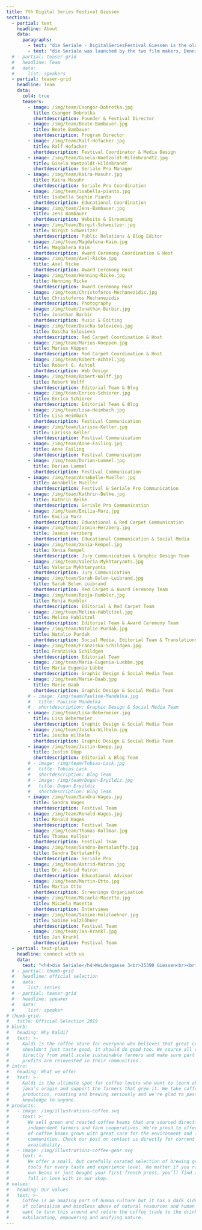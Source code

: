 ```yaml
---
title: 7th Digital Series Festival Giessen
sections:
  - partial: text
    headline: About
    data:
      paragraphs:
        - text: "die Seriale - DigitalSeriesFestival Giessen is the oldest festival in Germany dedicated to present and celebrate digital series. Our goal is to connect, support and pay tribute to all talented creators from around the world and to advertise their wonderful work. On four festival days lectures, workshops and panel discussions will be held. All selected series will be screened in the local cinema. The most outstanding series will be awarded by an expert jury. With the Seriale Pro events we present a platform for the international digital series industry."
        - text: "die Seriale was launched by the two film makers, Dennis Albrecht (Filmstadt) and Csongor Dobrotka (Number of Silence), on June 12th, 2015 in order to offer German- speaking independent series a platform beyond the internet, as well; to highlight their innovative nature and their extraordinary quality and to connect the series creators among each other. The exchange between the filmmakers was supposed to enhance the quality of the format and to establish new perspectives in producing and publication."
  # - partial: teaser-grid
  #   headline: Team
  #   data:
  #     list: speakers
  - partial: teaser-grid
    headline: Team
    data:
      col4: true
      teasers:
        - image: /img/team/Csongor-Dobrotka.jpg
          title: Csongor Dobrotka
          shortdescription: Founder & Festival Director
        - image: /img/team/Beate-Bambauer.jpg
          title: Beate Bambauer
          shortdescription: Program Director
        - image: /img/team/Ralf-Hofacker.jpg
          title: Ralf Hofacker
          shortdescription: Festival Coordinator & Media Design
        - image: /img/team/Gisela-Waetzoldt-Hildebrandt2.jpg
          title: Gisela Waetzoldt-Hildebrandt
          shortdescription: Seriale Pro Manager
        - image: /img/team/Kaira-Masuhr.jpg
          title: Kaira Masuhr
          shortdescription: Seriale Pro Coordination
        - image: /img/team/isabella-pianto.jpg
          title: Isabella Sophie Pianto
          shortdescription: Educational Coordination
        - image: /img/team/Jens-Bambauer.jpg
          title: Jens Bambauer
          shortdescription: Website & Streaming
        - image: /img/team/Birgit-Schweitzer.jpg
          title: Birgit Schweitzer
          shortdescription: Public Relations & Blog Editor
        - image: /img/team/Magdalena-Kaim.jpg
          title: Magdalena Kaim
          shortdescription: Award Ceremony Coordination & Host
        - image: /img/team/Axel-Ricke.jpg
          title: Axel Ricke
          shortdescription: Award Ceremony Host
        - image: /img/team/Henning-Ricke.jpg
          title: Henning Ricke
          shortdescription: Award Ceremony Host
        - image: /img/team/Christoforos-Mechanezidis.jpg
          title: Christoforos Mechanezidis
          shortdescription: Photography
        - image: /img/team/Jonathan-Barbir.jpg
          title: Jonathan Barbir
          shortdescription: Music & Editing
        - image: /img/team/Dascha-Solovieva.jpg
          title: Dascha Solovieva
          shortdescription: Red Carpet Coordination & Host
        - image: /img/team/Marius-Koeppen.jpg
          title: Marius Köppen
          shortdescription: Red Carpet Coordination & Host
        - image: /img/team/Robert-Achtel.jpg
          title: Robert G. Achtel
          shortdescription: Web Design
        - image: /img/team/Robert-Wolff.jpg
          title: Robert Wolff
          shortdescription: Editorial Team & Blog
        - image: /img/team/Enrico-Schierer.jpg
          title: Enrico Schierer
          shortdescription: Editorial Team & Blog
        - image: /img/team/Lisa-Heimbach.jpg
          title: Lisa Heimbach
          shortdescription: Festival Communication
        - image: /img/team/Larissa-Keller.jpg
          title: Larissa Keller
          shortdescription: Festival Communication
        - image: /img/team/Anne-Failing.jpg
          title: Anne Failing
          shortdescription: Festival Communication
        - image: /img/team/Dorian-Lummel.jpg
          title: Dorian Lummel
          shortdescription: Festival Communication
        - image: /img/team/Annabelle-Mueller.jpg
          title: Annabelle Mueller
          shortdescription: Festival & Seriale Pro Communication
        - image: /img/team/Kathrin-Belke.jpg
          title: Kathrin Belke
          shortdescription: Seriale Pro Communication
        - image: /img/team/Emilia-Marz.jpg
          title: Emilia Marz
          shortdescription: Educational & Red Carpet Communication
        - image: /img/team/Jasmin-Herzberg.jpg
          title: Jasmin Herzberg
          shortdescription: Educational Communication & Social Media
        - image: /img/team/Xenia-Rempel.jpg
          title: Xenia Rempel
          shortdescription: Jury Communication & Graphic Design Team
        - image: /img/team/Valeria-Mykhtaryants.jpg
          title: Valeria Mykhtaryants
          shortdescription: Jury Communication
        - image: /img/team/Sarah-Belen-Luibrand.jpg
          title: Sarah Belen Luibrand
          shortdescription: Red Carpet & Award Ceremony Team
        - image: /img/team/Ronja-Rumbler.jpg
          title: Ronja Rumbler
          shortdescription: Editorial & Red Carpet Team
        - image: /img/team/Melina-Hablitzel.jpg
          title: Melina Hablitzel
          shortdescription: Editorial Team & Award Ceremony Team
        - image: /img/team/Natalie-Purdak.jpg
          title: Natalie Purdak
          shortdescription: Social Media, Editorial Team & Translations
        - image: /img/team/Franziska-Schildgen.jpg
          title: Franziska Schildgen
          shortdescription: Editorial Team
        - image: /img/team/Maria-Eugenia-Luebbe.jpg
          title: María Eugenia Lübbe
          shortdescription: Graphic Design & Social Media Team
        - image: /img/team/Marie-Baab.jpg
          title: Marie Baab
          shortdescription: Graphic Design & Social Media Team
        # - image: /img/team/Pauline-Mandelka.jpg
        #   title: Pauline Mandelka
        #   shortdescription: Graphic Design & Social Media Team
        - image: /img/team/Lisa-Bebermeier.jpg
          title: Lisa Bebermeier
          shortdescription: Graphic Design & Social Media Team
        - image: /img/team/Joscha-Wilhelm.jpg
          title: Joscha Wilhelm
          shortdescription: Graphic Design & Social Media Team
        - image: /img/team/Justin-Doepp.jpg
          title: Justin Döpp
          shortdescription: Editorial & Blog Team
        # - image: /img/team/Tobias-Lack.jpg
        #   title: Tobias Lack
        #   shortdescription: Blog Team
        # - image: /img/team/Dogan-Eryildiz.jpg
        #   title: Dogan Eryildiz
        #   shortdescription: Blog Team
        - image: /img/team/Sandra-Wages.jpg
          title: Sandra Wages
          shortdescription: Festival Team
        - image: /img/team/Ronald-Wages.jpg
          title: Ronald Wages
          shortdescription: Festival Team
        - image: /img/team/Thomas-Kollmar.jpg
          title: Thomas Kollmar
          shortdescription: Festival Team
        - image: /img/team/Sandra-Bertalanffy.jpg
          title: Sandra Bertalanffy
          shortdescription: Seriale Pro
        - image: /img/team/Astrid-Matron.jpg
          title: Dr. Astrid Matron
          shortdescription: Educational Advisor
        - image: /img/team/Martin-Otto.jpg
          title: Martin Otto
          shortdescription: Screenings Organisation
        - image: /img/team/Micaela-Masetto.jpg
          title: Micaela Masetto
          shortdescription: Interviews
        - image: /img/team/Sabine-Holzloehner.jpg
          title: Sabine Holzlöhner
          shortdescription: Festival Team
        - image: /img/team/Jan-Krankl.jpg
          title: Jan Krankl
          shortdescription: Festival Team
  - partial: text-plain
    headline: connect with us
    data:
      text: "<h4>die Seriale</h4>Weidengasse 3<br>35390 Giessen<br><br>phone:   +49 641 13295 398<br>e-mail:    info@die-seriale.de"
  # - partial: thumb-grid
  #   headline: official selection
  #   data:
  #     list: series
  # - partial: teaser-grid
  #   headline: speaker
  #   data:
  #     list: speaker
# thumb-grid:
#   title: Official Selection 2019
# blurb:
#   heading: Why Kaldi?
#   text: >-
#     Kaldi is the coffee store for everyone who believes that great coffee
#     shouldn't just taste good, it should do good too. We source all of our beans
#     directly from small scale sustainable farmers and make sure part of the
#     profits are reinvested in their communities.
# intro:
#   heading: What we offer
#   text: >-
#     Kaldi is the ultimate spot for coffee lovers who want to learn about their
#     java’s origin and support the farmers that grew it. We take coffee
#     production, roasting and brewing seriously and we’re glad to pass that
#     knowledge to anyone.
# products:
#   - image: /img/illustrations-coffee.svg
#     text: >-
#       We sell green and roasted coffee beans that are sourced directly from
#       independent farmers and farm cooperatives. We’re proud to offer a variety
#       of coffee beans grown with great care for the environment and local
#       communities. Check our post or contact us directly for current
#       availability.
#   - image: /img/illustrations-coffee-gear.svg
#     text: >-
#       We offer a small, but carefully curated selection of brewing gear and
#       tools for every taste and experience level. No matter if you roast your
#       own beans or just bought your first french press, you’ll find a gadget to
#       fall in love with in our shop.
# values:
#   heading: Our values
#   text: >-
#     Coffee is an amazing part of human culture but it has a dark side too – one
#     of colonialism and mindless abuse of natural resources and human lives. We
#     want to turn this around and return the coffee trade to the drink’s
#     exhilarating, empowering and unifying nature.
---
```

